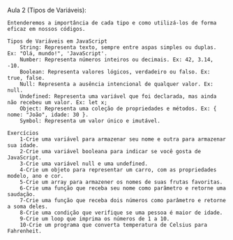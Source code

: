 Aula 2 (Tipos de Variáveis):

    Entenderemos a importância de cada tipo e como utilizá-los de forma eficaz em nossos códigos.

    Tipos de Variáveis em JavaScript
        String: Representa texto, sempre entre aspas simples ou duplas. Ex: "Olá, mundo!", 'JavaScript'.
        Number: Representa números inteiros ou decimais. Ex: 42, 3.14, -10.
        Boolean: Representa valores lógicos, verdadeiro ou falso. Ex: true, false.
        Null: Representa a ausência intencional de qualquer valor. Ex: null.
        Undefined: Representa uma variável que foi declarada, mas ainda não recebeu um valor. Ex: let x;
        Object: Representa uma coleção de propriedades e métodos. Ex: { nome: "João", idade: 30 }.
        Symbol: Representa um valor único e imutável.

    Exercícios
        1-Crie uma variável para armazenar seu nome e outra para armazenar sua idade.
        2-Crie uma variável booleana para indicar se você gosta de JavaScript.
        3-Crie uma variável null e uma undefined.
        4-Crie um objeto para representar um carro, com as propriedades modelo, ano e cor.
        5-Crie um array para armazener os nomes de suas frutas favoritas.
        6-Crie uma função que receba seu nome como parâmetro e retorne uma saudação.
        7-Crie uma função que receba dois números como parâmetro e retorne a soma deles.
        8-Crie uma condição que verifique se uma pessoa é maior de idade.
        9-Crie um loop que imprima os números de 1 a 10.
        10-Crie um programa que converta temperatura de Celsius para Fahrenheit.